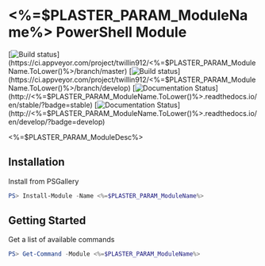 # <%=$PLASTER_PARAM_ModuleName%> PowerShell Module

[![Build status](https://ci.appveyor.com/api/projects/status/github/twillin912/<%=$PLASTER_PARAM_ModuleName.ToLower()%>?branch=master&passingText=master%20-%20OK&svg=true)](https://ci.appveyor.com/project/twillin912/<%=$PLASTER_PARAM_ModuleName.ToLower()%>/branch/master)
[![Build status](https://ci.appveyor.com/api/projects/status/github/twillin912/<%=$PLASTER_PARAM_ModuleName.ToLower()%>?branch=develop&passingText=develop%20-%20OK&svg=true)](https://ci.appveyor.com/project/twillin912/<%=$PLASTER_PARAM_ModuleName.ToLower()%>/branch/develop)
[![Documentation Status](http://readthedocs.org/projects/<%=$PLASTER_PARAM_ModuleName.ToLower()%>/badge/?version=stable)](http://<%=$PLASTER_PARAM_ModuleName.ToLower()%>.readthedocs.io/en/stable/?badge=stable)
[![Documentation Status](http://readthedocs.org/projects/<%=$PLASTER_PARAM_ModuleName.ToLower()%>/badge/?version=develop)](http://<%=$PLASTER_PARAM_ModuleName.ToLower()%>.readthedocs.io/en/develop/?badge=develop)

<%=$PLASTER_PARAM_ModuleDesc%>

## Installation

Install from PSGallery

```powershell
PS> Install-Module -Name <%=$PLASTER_PARAM_ModuleName%>
```

## Getting Started

Get a list of available commands

```powershell
PS> Get-Command -Module <%=$PLASTER_PARAM_ModuleName%>
```
